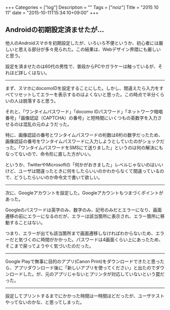 +++
Categories = ["log"]
Description = ""
Tags = ["noiz"]
Title = "2015 10 11"
date = "2015-10-11T15:34:10+09:00"
+++

## Androidの初期設定済ませたが…
他人のAndroidスマホを初期設定したが、いろいろ不便というか、初心者には厳しいと思える部分が多々見られた。この結果は、Webデザイン界隈にも厳しいと思う。

設定を済ませたのは60代の男性で、普段からPCやガラケーは触っているが、それほど詳しくはない。

----

まず、スマホにdocomoIDを設定することにした。しかし、間違えたら入力をすべてリセットしてエラーを表示するのはよくないと思った。この時点で半分くらいの人は脱落すると思う。

それと、「ワンタイムパスワード」「docomo IDパスワード」「ネットワーク暗唱番号」「画像認証（CAPTCHA）の番号」と短時間にいくつもの英数字を入力させるのは混乱の元のようだった。

特に、画像認証の番号とワンタイムパスワードの桁数は6桁の数字だったため、画像認証の番号をワンタイムパスワードに入力しようとしていたのがショックだった。「ワンタイムパスワードをSMSにて送りました」というのは何の解決にもなってないので、命令形に直した方がいい。

というか、TwitterやMicrosoftの「何かがおきました」レベルじゃないのはいいけど、ユーザは間違ったときに何をしたらいいのかわからなくて間違っているので、どうしたらいいのか命令文で書いて欲しい。

----

次に、Googleアカウントを設定した。Googleアカウントもつまづくポイントがあった。

Googleのパスワードは英字のみ、数字のみ、記号のみだとエラーになり、画面遷移の前にエラーになるのだが、エラーは該当箇所に表示され、エラー箇所に移動することはない。

つまり、エラーが出ても該当箇所まで画面遷移しなければわからないため、エラーだと気づくのに時間がかかった。パスワードは4画面くらい上にあったため、そこまで戻ってようやく気づいたのだった。

----

Google Playで無事に目的のアプリ(Canon Print)をダウンロードできたと思ったら、アプリダウンロード後に「新しいアプリを使ってください」と出たのでダウンロードした。が、元のアプリじゃないとプリンタが対応していないという罠だった。

----

設定してプリントするまでにかかった時間は一時間ほどだったが、ユーザテストやってないのかな、と思ってしまった。